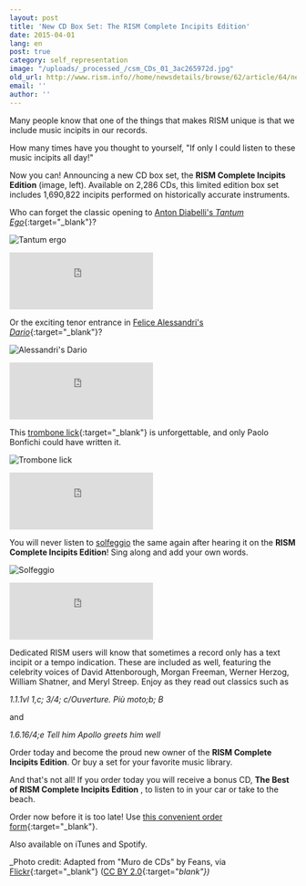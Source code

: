 ```yaml
---
layout: post
title: 'New CD Box Set: The RISM Complete Incipits Edition'
date: 2015-04-01
lang: en
post: true
category: self_representation
image: "/uploads/_processed_/csm_CDs_01_3ac265972d.jpg"
old_url: http://www.rism.info//home/newsdetails/browse/62/article/64/new-cd-box-set-the-rism-complete-incipits-edition.html
email: ''
author: ''
---
```



Many people know that one of the things that makes RISM unique is that we include music incipits in our records.

How many times have you thought to yourself, "If only I could listen to these music incipits all day!"

Now you can! Announcing a new CD box set, the **RISM Complete Incipits Edition** (image, left). Available on 2,286 CDs, this limited edition box set includes 1,690,822 incipits performed on historically accurate instruments.

Who can forget the classic opening to [Anton Diabelli's _Tantum Ego_](https://opac.rism.info/search?id=600245067){:target="_blank"}?



![Tantum ergo](http://rism.info/fileadmin/content/news/Aprilscherz_2015/tantum.jpg)
<iframe width="50%" height="100" scrolling="no" frameborder="no" src="https://w.soundcloud.com/player/?url=https%3A//api.soundcloud.com/tracks/198573766&amp;auto_play=false&amp;hide_related=false&amp;show_comments=true&amp;show_user=true&amp;show_reposts=false&amp;visual=true"></iframe>









Or the exciting tenor entrance in [Felice Alessandri's _Dario_](https://opac.rism.info/search?id=452002250){:target="_blank"}?



![Alessandri's Dario](http://rism.info/fileadmin/content/news/Aprilscherz_2015/dario.jpg)
<iframe width="50%" height="100" scrolling="no" frameborder="no" src="https://w.soundcloud.com/player/?url=https%3A//api.soundcloud.com/tracks/198573806&amp;auto_play=false&amp;hide_related=false&amp;show_comments=true&amp;show_user=true&amp;show_reposts=false&amp;visual=true"></iframe>

This [trombone lick](https://opac.rism.info/search?id=851000292){:target="_blank"} is unforgettable, and only Paolo Bonfichi could have written it.

![Trombone lick](http://rism.info/fileadmin/content/news/Aprilscherz_2015/trombone.jpg)
<iframe width="50%" height="100" scrolling="no" frameborder="no" src="https://w.soundcloud.com/player/?url=https%3A//api.soundcloud.com/tracks/198573785&amp;auto_play=false&amp;hide_related=false&amp;show_comments=true&amp;show_user=true&amp;show_reposts=false&amp;visual=true"></iframe>









You will never listen to [solfeggio](https://opac.rism.info/search?id=850507984 "external-link-new-window") the same again after hearing it on the **RISM Complete Incipits Edition**! Sing along and add your own words.

![Solfeggio](http://rism.info/fileadmin/content/news/Aprilscherz_2015/solfeggio.jpg)
<iframe width="50%" height="100" scrolling="no" frameborder="no" src="https://w.soundcloud.com/player/?url=https%3A//api.soundcloud.com/tracks/198573761&amp;auto_play=false&amp;hide_related=false&amp;show_comments=true&amp;show_user=true&amp;show_reposts=false&amp;visual=true"></iframe>

Dedicated RISM users will know that sometimes a record only has a text incipit or a tempo indication. These are included as well, featuring the celebrity voices of David Attenborough, Morgan Freeman, Werner Herzog, William Shatner, and Meryl Streep. Enjoy as they read out classics such as



_1.1.1vl 1,c; 3/4; c/Ouverture. Più moto;b; B_



and




_1.6.16/4;e Tell him Apollo greets him well_



Order today and become the proud new owner of the **RISM Complete Incipits Edition**. Or buy a set for your favorite music library.

And that's not all! If you order today you will receive a bonus CD, **The Best of RISM Complete Incipits Edition** , to listen to in your car or take to the beach.

Order now before it is too late! Use [this convenient order form](https://opac.rism.info/search?id=806426732){:target="_blank"}.



Also available on iTunes and Spotify.







_Photo credit: Adapted from "Muro de CDs" by Feans, via [Flickr](https://www.flickr.com/photos/endogamia/3305384139/){:target="_blank"} ([CC BY 2.0](https://creativecommons.org/licenses/by/2.0/){:target="_blank"})_







<script type="text/javascript">var switchTo5x=true;</script><script type="text/javascript" src="http://w.sharethis.com/button/buttons.js"></script><script type="text/javascript">stLight.options({publisher: "9b601438-1ce1-49d8-bfd7-9cff5df54c17", doNotHash: false, doNotCopy: false, hashAddressBar: false});</script>